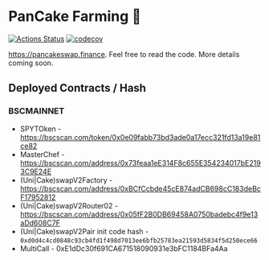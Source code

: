 # PanCake Farming 🥞

[![Actions Status](https://github.com/pancakeswap/pancake-farm/workflows/CI/badge.svg)](https://github.com/pancakeswap/pancake-farm/actions)
[![codecov](https://codecov.io/gh/pancakeswap/pancake-farm/branch/master/graph/badge.svg?token=5XMLP74IR0)](https://codecov.io/gh/pancakeswap/pancake-farm)

https://pancakeswap.finance. Feel free to read the code. More details coming soon.

## Deployed Contracts / Hash

### BSCMAINNET

- SPYTOken - https://bscscan.com/token/0x0e09fabb73bd3ade0a17ecc321fd13a19e81ce82
- MasterChef - https://bscscan.com/address/0x73feaa1eE314F8c655E354234017bE2193C9E24E
- (Uni|Cake)swapV2Factory - https://bscscan.com/address/0xBCfCcbde45cE874adCB698cC183deBcF17952812
- (Uni|Cake)swapV2Router02 - https://bscscan.com/address/0x05fF2B0DB69458A0750badebc4f9e13aDd608C7F
- (Uni|Cake)swapV2Pair init code hash - `0xd0d4c4cd0848c93cb4fd1f498d7013ee6bfb25783ea21593d5834f5d250ece66`
- MultiCall - 0xE1dDc30f691CA671518090931e3bFC1184BFa4Aa
